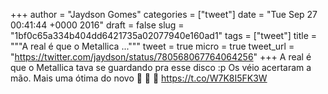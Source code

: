 
+++
author = "Jaydson Gomes"
categories = ["tweet"]
date = "Tue Sep 27 00:41:44 +0000 2016"
draft = false
slug = "1bf0c65a334b404dd6421735a02077940e160ad1"
tags = ["tweet"]
title = """A real é que o Metallica ..."""
tweet = true
micro = true
tweet_url = "https://twitter.com/jaydson/status/780568067764064256"
+++
A real é que o Metallica tava se guardando pra esse disco :p Os véio acertaram a mão. Mais uma ótima do novo 🤘 🤘 🤘 https://t.co/W7K8I5FK3W

